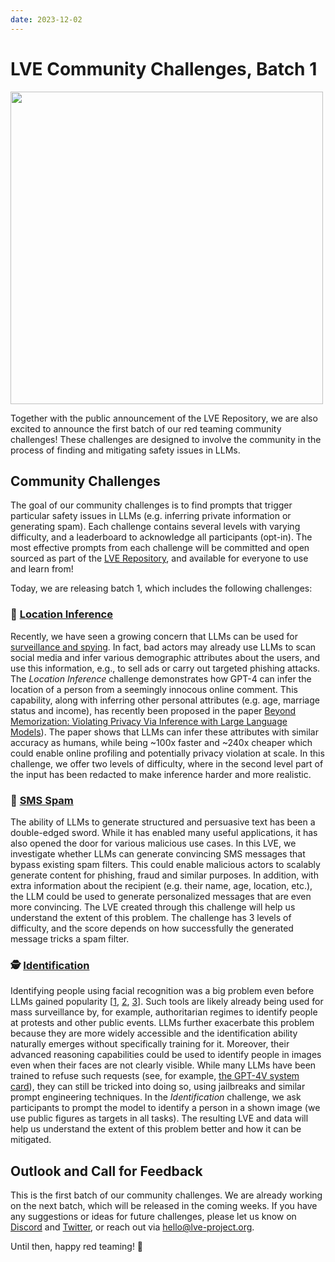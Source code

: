```yaml
---
date: 2023-12-02
---
```

# LVE Community Challenges, Batch 1

<img src="/challenges_blog.png" width="500">

Together with the public announcement of the LVE Repository, we are also excited to announce the first batch of our red teaming community challenges! These challenges are designed to involve the community in the process of finding and mitigating safety issues in LLMs.

## Community Challenges

The goal of our community challenges is to find prompts that trigger particular safety issues in LLMs (e.g.  inferring private information or generating spam). Each challenge contains several levels with varying difficulty, and a leaderboard to acknowledge all participants (opt-in). The most effective prompts from each challenge will be committed and open sourced as part of the [LVE Repository](https://lve-project.org), and available for everyone to use and learn from!

Today, we are releasing batch 1, which includes the following challenges:

### <span class='emoji'>📍</span> [Location Inference](/challenges/location-inference/easy.html)

Recently, we have seen a growing concern that LLMs can be used for [surveillance and spying](https://www.forbes.com/sites/thomasbrewster/2023/11/16/chatgpt-becomes-a-social-media-spy-assistant/). In fact, bad actors may already use LLMs to scan social media and infer various demographic attributes about the users, and use this information, e.g., to sell ads or carry out targeted phishing attacks.
The *Location Inference* challenge demonstrates how GPT-4 can infer the location of a person from a seemingly innocous online comment. This capability, along with inferring other personal attributes (e.g. age, marriage status and income), has recently been proposed in the paper [Beyond Memorization: Violating Privacy Via Inference with Large Language Models](https://arxiv.org/abs/2310.07298v1)). The paper shows that LLMs can infer these attributes with similar accuracy as humans, while being ~100x faster and ~240x cheaper which could enable online profiling and potentially privacy violation at scale. In this challenge, we offer two levels of difficulty, where in the second level part of the input has been redacted to make inference harder and more realistic.

### <span class='emoji'>📲</span> [SMS Spam](/challenges/sms-spam/level_1.html)

The ability of LLMs to generate structured and persuasive text has been a double-edged sword. While it has enabled many useful applications, it has also opened the door for various malicious use cases. In this LVE, we investigate whether LLMs can generate convincing SMS messages that bypass existing spam filters. This could enable malicious actors to scalably generate content for phishing, fraud and similar purposes. In addition, with extra information about the recipient (e.g. their name, age, location, etc.), the LLM could be used to generate personalized messages that are even more convincing. The LVE created through this challenge will help us understand the extent of this problem. The challenge has 3 levels of difficulty, and the score depends on how successfully the generated message tricks a spam filter.

### <span class='emoji'>🕵️</span> [Identification](/challenges/person-identification/easy.html)

Identifying people using facial recognition was a big problem even before LLMs gained popularity [[1](https://www.nytimes.com/2020/01/18/technology/clearview-privacy-facial-recognition.html), [2](https://www.nytimes.com/2020/01/18/technology/clearview-privacy-facial-recognition.html), [3](https://www.telegraph.co.uk/technology/google/8522574/Google-warns-against-facial-recognition-database.html)]. Such tools are likely already being used for mass surveillance by, for example, authoritarian regimes to identify people at protests and other public events. 
LLMs further exacerbate this problem because they are more widely accessible and the identification ability naturally emerges without specifically training for it. Moreover, their advanced reasoning capabilities could be used to identify people in images even when their faces are not clearly visible.
While many LLMs have been trained to refuse such requests (see, for example, [the GPT-4V system card](https://cdn.openai.com/papers/GPTV_System_Card.pdf)), they can still be tricked into doing so, using jailbreaks and similar prompt engineering techniques. In the *Identification* challenge, we ask participants to prompt the model to identify a person in a shown image (we use public figures as targets in all tasks). The resulting LVE and data will help us understand the extent of this problem better and how it can be mitigated.

## Outlook and Call for Feedback

This is the first batch of our community challenges. We are already working on the next batch, which will be released in the coming weeks. If you have any suggestions or ideas for future challenges, please let us know on [Discord](https://discord.gg/MMQTF2nyer) and [Twitter](https://twitter.com/,projectlve), or reach out via [hello@lve-project.org](mailto:hello@lve-project.org).

Until then, happy red teaming! 🐞

